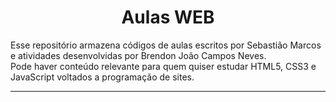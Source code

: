 <h1 align="center">Aulas WEB</h1>

<div>
  <p>
  Esse repositório armazena códigos de aulas escritos por Sebastião Marcos e atividades desenvolvidas por Brendon João Campos Neves. <br>
  Pode haver conteúdo relevante para quem quiser estudar HTML5, CSS3 e JavaScript voltados a programação de sites. <br>
  </p>
</div>

<hr>
